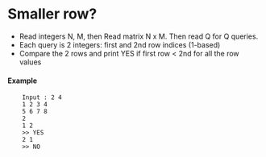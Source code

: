 # Smaller row?

- Read integers N, M, then Read matrix N x M. Then read Q for Q queries.
- Each query is 2 integers: first and 2nd row indices (1-based)
- Compare the 2 rows and print YES if first row < 2nd for all the row values
#### Example
```
    Input : 2 4
    1 2 3 4
    5 6 7 8
    2
    1 2
    >> YES
    2 1
    >> NO
```